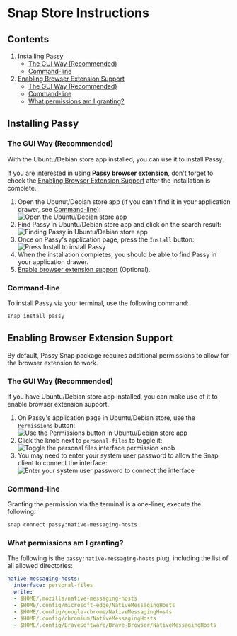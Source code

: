 # Snap Store Instructions

## Contents

1. [Installing Passy](#installing-passy)
   - [The GUI Way (Recommended)](#the-gui-way-recommended)
   - [Command-line](#command-line)
3. [Enabling Browser Extension Support](#enabling-browser-extension-support)
   - [The GUI Way (Recommended)](#the-gui-way-recommended-1)
   - [Command-line](#command-line-1)
   - [What permissions am I granting?](#what-permissions-am-i-granting)

## Installing Passy

### The GUI Way (Recommended)

With the Ubuntu/Debian store app installed, you can use it to install Passy.

If you are interested in using **Passy browser extension**, don't forget to check the [Enabling Browser Extension Support](#enabling-browser-extension-support) after the installation is complete.

1. Open the Ubunut/Debian store app (if you can't find it in your application drawer, see [Command-line](#command-line)):  
![Open the Ubuntu/Debian store app](https://github.com/GlitterWare/Passy/assets/101527589/ad9266d4-1800-4ff1-a6ce-e88a99e6ea3d)
2. Find Passy in Ubuntu/Debian store app and click on the search result:  
![Finding Passy in Ubuntu/Debian store app](https://github.com/GlitterWare/Passy/assets/101527589/c1ddb72c-82c6-433b-b62b-463a3b5723e7)
3. Once on Passy's application page, press the `Install` button:  
![Press `Install` to install Passy](https://github.com/GlitterWare/Passy/assets/101527589/fc2dcfde-b64b-4d77-b882-8038adcf49bc)
4. When the installation completes, you should be able to find Passy in your application drawer.
5. [Enable browser extension support](#enabling-browser-extension-support) (Optional).

### Command-line

To install Passy via your terminal, use the following command:
```sh
snap install passy
```

## Enabling Browser Extension Support

By default, Passy Snap package requires additional permissions to allow for the browser extension to work.

### The GUI Way (Recommended)

If you have Ubuntu/Debian store app installed, you can make use of it to enable browser extension support.

1. On Passy's application page in Ubuntu/Debian store, use the `Permissions` button:  
![Use the `Permissions` button in Ubuntu/Debian store app](https://github.com/GlitterWare/Passy/assets/101527589/4a34b7fa-99e2-4341-8ae9-561cce17dbee)
2. Click the knob next to `personal-files` to toggle it:  
![Toggle the personal files interface permission knob](https://github.com/GlitterWare/Passy/assets/101527589/5d1a4501-e4f9-4ee5-8264-d0385b7ecc0d)
3. You may need to enter your system user password to allow the Snap client to connect the interface:  
![Enter your system user password to connect the interface](https://github.com/GlitterWare/Passy/assets/101527589/b4c476e1-8710-4ca9-91e1-2d68f62a9874)

### Command-line

Granting the permission via the terminal is a one-liner, execute the following:
```sh
snap connect passy:native-messaging-hosts
```

### What permissions am I granting?

The following is the `passy:native-messaging-hosts` plug, including the list of all allowed directories:

```yaml
native-messaging-hosts:
  interface: personal-files
  write:
  - $HOME/.mozilla/native-messaging-hosts
  - $HOME/.config/microsoft-edge/NativeMessagingHosts
  - $HOME/.config/google-chrome/NativeMessagingHosts
  - $HOME/.config/chromium/NativeMessagingHosts
  - $HOME/.config/BraveSoftware/Brave-Browser/NativeMessagingHosts
```
